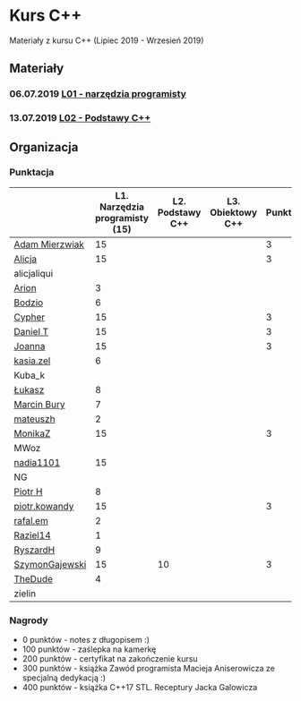# Kurs C++

Materiały z kursu C++ (Lipiec 2019 - Wrzesień 2019)

## Materiały

### 06.07.2019 [L01 - narzędzia programisty](L01-programmers-tools)
### 13.07.2019 [L02 - Podstawy C++](L02-C++-introduction)

## Organizacja

### Punktacja

| | L1. Narzędzia programisty (15) | L2. Podstawy C++ | L3. Obiektowy C++ | Punktualność | PR |
|---                                                  |--- |--- |--- |--- |--- |
| [Adam Mierzwiak](https://github.com/adamvm)         | 15 |    |    |  3 |  1 |
| [Alicja](https://github.com/AlicjaBonder)           | 15 |    |    |  3 |    |
| alicjaliqui                                         |    |    |    |    |    |
| [Arion](https://github.com/Ariionex)                |  3 |    |    |    |    |
| [Bodzio](https://github.com/Dolaroza)               |  6 |    |    |    |    |
| [Cypher](https://github.com/ChopSeeGuy)             | 15 |    |    |  3 |    |
| [Daniel T](https://github.com/LinQ007)              | 15 |    |    |  3 |    |
| [Joanna](https://github.com/teojdb)                 | 15 |    |    |  3 |    |
| [kasia.zel](https://github.com/kasiazel)            |  6 |    |    |    |    |
| Kuba_k                                              |    |    |    |    |    |
| [Łukasz](https://github.com/lucaswalicki)           |  8 |    |    |    |    |
| [Marcin Bury](https://github.com/MarcinBury92)      |  7 |    |    |    |    |
| [mateuszh](https://github.com/czarny247)            |  2 |    |    |    |    |
| [MonikaZ](https://github.com/MonikaZelechowska)     | 15 |    |    |  3 |    |
| MWoz                                                |    |    |    |    |    |
| [nadia1101](https://github.com/JustynaSlazak)       | 15 |    |    |    |    |
| NG                                                  |    |    |    |    |    |
| [Piotr H](https://github.com/PiotrHCpp)             |  8 |    |    |    |    |
| [piotr.kowandy](https://github.com/PiotrKowandy)    | 15 |    |    |  3 |    |
| [rafal.em](https://github.com/elRaphaelo)           |  2 |    |    |    |    |
| [Raziel14](https://github.com/Arakis14)             |  1 |    |    |    |    |
| [RyszardH](https://github.com/RyszardHalapacz)      |  9 |    |    |    |    |
| [SzymonGajewski](https://github.com/SzymonGajewski) | 15 | 10 |    |  3 |    |
| [TheDude](https://github.com/TheDude-cpu)           |  4 |    |    |    |    |
| zielin                                              |    |    |    |    |    |

### Nagrody

- 0 punktów - notes z długopisem :)
- 100 punktów - zaślepka na kamerkę
- 200 punktów - certyfikat na zakończenie kursu
- 300 punktów - książka Zawód programista Macieja Aniserowicza ze specjalną dedykacją :)
- 400 punktów - książka C++17 STL. Receptury Jacka Galowicza
